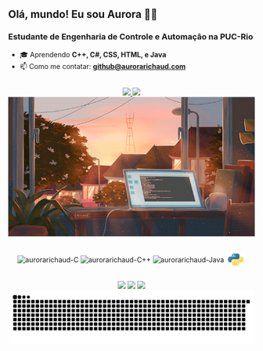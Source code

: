## Olá, mundo! Eu sou Aurora 👋🏼
### Estudante de Engenharia de Controle e Automação na PUC-Rio
- 🎓 Aprendendo **C++, C#, CSS, HTML, e Java**
- 📫 Como me contatar: **github@aurorarichaud.com**

##

<div align="center">
  <a href="https://github.com/aurorarichaud">
  <img height="160em" src="https://github-readme-stats.vercel.app/api?username=aurorarichaud&show_icons=true&theme=darcula&include_all_commits=true&count_private=true"/>
  <img height="160em" src="https://github-readme-stats.vercel.app/api/top-langs/?username=aurorarichaud&layout=compact&langs_count=7&theme=darcula"/>
  </a>
</div>
    
<div align="center">
  <img src="https://github.com/aurorarichaud/aurorarichaud/blob/main/bannerGithub.gif">
</div>

##

<div align="center">
  <img align="center" alt="aurorarichaud-C" height="30" width="40" src="https://cdn.jsdelivr.net/gh/devicons/devicon/icons/c/c-original.svg">
  <img align="center" alt="aurorarichaud-C++" height="30" width="40" src="https://cdn.jsdelivr.net/gh/devicons/devicon/icons/cplusplus/cplusplus-original.svg">
  <img align="center" alt="aurorarichaud-Java" height="30" width="40" src="https://cdn.jsdelivr.net/gh/devicons/devicon/icons/java/java-original.svg">
  <img align="center" alt="aurorarichaud-Python" height="30" width="40" src="https://raw.githubusercontent.com/devicons/devicon/master/icons/python/python-original.svg">
</div>

##

<div align="center">
  <a href="https://instagram.com/isabeelpointone" target="_blank"><img src="https://img.shields.io/badge/-Instagram-%23E4405F?style=for-the-badge&logo=instagram&logoColor=white" target="_blank"></a>
  <a href="mailto:aurorarichaud2@gmail.com"><img src="https://img.shields.io/badge/Microsoft_Outlook-0078D4?style=for-the-badge&logo=microsoft-outlook&logoColor=white" target="_blank"></a>
  <a href="https://www.linkedin.com/in/aurorarichaud/" target="_blank"><img src="https://img.shields.io/badge/-LinkedIn-%230077B5?style=for-the-badge&logo=linkedin&logoColor=white" target="_blank"></a> 
</div>

<div align="center">
  <img src="https://github.com/aurorarichaud/aurorarichaud/blob/main/snakeAnimation.svg">
</div>
